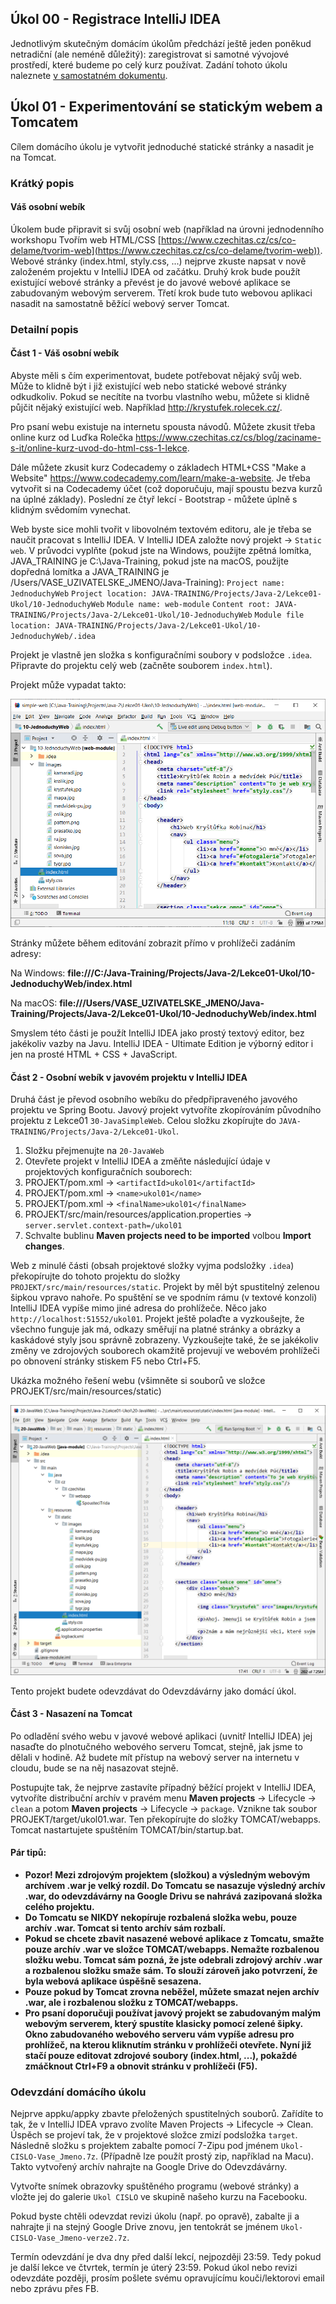 Úkol 00 - Registrace IntelliJ IDEA
----------------------------------

Jednotlivým skutečným domácím úkolům předchází ještě jeden poněkud netradiční (ale neméně důležitý): zaregistrovat si
samotné vývojové prostředí, které budeme po celý kurz používat. Zadání tohoto úkolu naleznete [v samostatném
dokumentu](Ukol_00.md).

Úkol 01 - Experimentování se statickým webem a Tomcatem
-------------------------------------------------------

Cílem domácího úkolu je vytvořit jednoduché statické stránky a nasadit je na Tomcat.



### Krátký popis

#### Váš osobní webík

Úkolem bude připravit si svůj osobní web (například na úrovni jednodenního workshopu Tvořím web HTML/CSS
[https://www.czechitas.cz/cs/co-delame/tvorim-web](https://www.czechitas.cz/cs/co-delame/tvorim-web)). Webové stránky
(index.html, styly.css, ...) nejprve zkuste napsat v nově založeném projektu v IntelliJ IDEA od začátku.
Druhý krok bude použít existující webové stránky a převést je do javové webové aplikace se zabudovaným webovým serverem.
Třetí krok bude tuto webovou aplikaci nasadit na samostatně běžící webový server Tomcat.



### Detailní popis

#### Část 1 - Váš osobní webík

Abyste měli s čím experimentovat, budete potřebovat nějaký svůj web. Může to klidně být i již existující web nebo
statické webové stránky odkudkoliv. Pokud se necítíte na tvorbu vlastního webu, můžete si klidně půjčit nějaký
existující web. Například <http://krystufek.rolecek.cz/>.

Pro psaní webu existuje na internetu spousta návodů.
Můžete zkusit třeba online kurz od Luďka Rolečka
<https://www.czechitas.cz/cs/blog/zaciname-s-it/online-kurz-uvod-do-html-css-1-lekce>.

Dále můžete zkusit kurz Codecademy o základech HTML+CSS "Make a Website"
<https://www.codecademy.com/learn/make-a-website>.
Je třeba vytvořit si na Codecademy účet (což doporučuju, mají spoustu bezva kurzů na úplné základy).
Poslední ze čtyř lekcí - Bootstrap - můžete úplně s klidným svědomím vynechat.

Web byste sice mohli tvořit v libovolném textovém editoru, ale je třeba se naučit pracovat s IntelliJ IDEA.
V IntelliJ IDEA založte nový projekt -> `Static web`.
V průvodci vyplňte (pokud jste na Windows, použijte zpětná lomítka, JAVA_TRAINING je C:\Java-Training, pokud jste na macOS, použijte dopředná lomítka a JAVA_TRAINING je /Users/VASE_UZIVATELSKE_JMENO/Java-Training):
`Project name: JednoduchyWeb`
`Project location: JAVA-TRAINING/Projects/Java-2/Lekce01-Ukol/10-JednoduchyWeb`
`Module name: web-module`
`Content root: JAVA-TRAINING/Projects/Java-2/Lekce01-Ukol/10-JednoduchyWeb`
`Module file location: JAVA-TRAINING/Projects/Java-2/Lekce01-Ukol/10-JednoduchyWeb/.idea`

Projekt je vlastně jen složka s konfiguračními soubory v podsložce `.idea`.
Připravte do projektu celý web (začněte souborem `index.html`).

Projekt může vypadat takto:

![Screenshot](img/ukol01-static-web-project.png)

Stránky můžete během editování zobrazit přímo v prohlížeči zadáním adresy:

Na Windows: **file:///C:/Java-Training/Projects/Java-2/Lekce01-Ukol/10-JednoduchyWeb/index.html**

Na macOS: **file:///Users/VASE_UZIVATELSKE_JMENO/Java-Training/Projects/Java-2/Lekce01-Ukol/10-JednoduchyWeb/index.html**

Smyslem této části je použít IntelliJ IDEA jako prostý textový editor, bez jakékoliv vazby na Javu.
IntelliJ IDEA - Ultimate Edition je výborný editor i jen na prosté HTML + CSS + JavaScript.



#### Část 2 - Osobní webík v javovém projektu v IntelliJ IDEA

Druhá část je převod osobního webíku do předpřipraveného javového projektu ve Spring Bootu.
Javový projekt vytvoříte zkopírováním původního projektu z Lekce01 `30-JavaSimpleWeb`.
Celou složku zkopírujte do `JAVA-TRAINING/Projects/Java-2/Lekce01-Ukol`.

1. Složku přejmenujte na `20-JavaWeb`
2. Otevřete projekt v IntelliJ IDEA a změňte následující údaje v projektových konfiguračních souborech:
3. PROJEKT/pom.xml -> `<artifactId>ukol01</artifactId>`
4. PROJEKT/pom.xml -> `<name>ukol01</name>`
5. PROJEKT/pom.xml -> `<finalName>ukol01</finalName>`
6. PROJEKT/src/main/resources/application.properties -> `server.servlet.context-path=/ukol01`
8. Schvalte bublinu **Maven projects need to be imported** volbou **Import changes**.

Web z minulé části (obsah projektové složky vyjma podsložky `.idea`) překopírujte do tohoto projektu do složky
`PROJEKT/src/main/resources/static`. Projekt by měl být spustitelný zelenou šipkou vpravo nahoře.
Po spuštění se ve spodním rámu (v textové konzoli) IntelliJ IDEA vypíše mimo jiné
adresa do prohlížeče. Něco jako `http://localhost:51552/ukol01`.
Projekt ještě polaďte a vyzkoušejte, že všechno funguje jak má, odkazy směřují na platné stránky
a obrázky a kaskádové styly jsou správně zobrazeny.
Vyzkoušejte také, že se jakékoliv změny ve zdrojových souborech okamžitě projevují
ve webovém prohlížeči po obnovení stránky stiskem F5 nebo Ctrl+F5.

Ukázka možného řešení webu (všimněte si souborů ve složce PROJEKT/src/main/resources/static)

![Screenshot](img/ukol01-static-web-project-reseni.png)

Tento projekt budete odevzdávat do Odevzdávárny jako domácí úkol.



#### Část 3 - Nasazení na Tomcat

Po odladění svého webu v javové webové aplikaci (uvnitř IntelliJ IDEA)
jej nasaďte do plnotučného webového serveru Tomcat, stejně, jak jsme to dělali v hodině.
Až budete mít přístup na webový server na internetu v cloudu, bude se na něj nasazovat stejně.

Postupujte tak, že nejprve zastavíte případný běžící projekt v IntelliJ IDEA,
vytvoříte distribuční archív v pravém menu **Maven projects**
-> Lifecycle -> `clean` a potom **Maven projects** -> Lifecycle -> `package`.
Vznikne tak soubor PROJEKT/target/ukol01.war.
Ten překopírujte do složky TOMCAT/webapps.
Tomcat nastartujete spuštěním TOMCAT/bin/startup.bat.



#### Pár tipů:

* **Pozor! Mezi zdrojovým projektem (složkou) a výsledným webovým archívem .war je velký rozdíl. Do Tomcatu se nasazuje
  výsledný archív .war, do odevzdávárny na Google Drivu se nahrává zazipovaná složka celého projektu.**
* **Do Tomcatu se NIKDY nekopíruje rozbalená složka webu, pouze archív .war. Tomcat si tento archív sám rozbalí.**
* **Pokud se chcete zbavit nasazené webové aplikace z Tomcatu, smažte pouze archív .war ve složce
  TOMCAT/webapps. Nemažte rozbalenou složku webu. Tomcat sám pozná, že jste odebrali zdrojový archív .war a rozbalenou
  složku smaže sám. To slouží zároveň jako potvrzení, že byla webová aplikace úspěšně sesazena.**
* **Pouze pokud by Tomcat zrovna neběžel, můžete smazat nejen archív .war, ale i rozbalenou složku z TOMCAT/webapps.**
* **Pro psaní doporučuji používat javový projekt se zabudovaným malým webovým serverem, který spustíte klasicky pomocí zelené
  šipky. Okno zabudovaného webového serveru vám vypíše adresu pro prohlížeč, na kterou kliknutím stránku v prohlížeči otevřete.
  Nyní již stačí pouze editovat zdrojové soubory (index.html, ...), pokaždé zmáčknout Ctrl+F9 a obnovit stránku v prohlížeči (F5).**



### Odevzdání domácího úkolu

Nejprve appku/appky zbavte přeložených spustitelných souborů.
Zařídíte to tak, že v IntelliJ IDEA vpravo zvolíte
Maven Projects -> Lifecycle -> Clean.
Úspěch se projeví tak, že v projektové složce zmizí
podsložka `target`.
Následně složku s projektem
zabalte pomocí 7-Zipu pod jménem `Ukol-CISLO-Vase_Jmeno.7z`.
(Případně lze použít prostý zip, například na Macu).
Takto vytvořený archív nahrajte na Google Drive do Odevzdávárny.

Vytvořte snímek obrazovky spuštěného programu (webové stránky) a vložte jej
do galerie `Ukol CISLO` ve skupině našeho kurzu na Facebooku.

Pokud byste chtěli odevzdat revizi úkolu (např. po opravě),
zabalte ji a nahrajte ji na stejný Google Drive znovu,
jen tentokrát se jménem `Ukol-CISLO-Vase_Jmeno-verze2.7z`.

Termín odevzdání je dva dny před další lekcí, nejpozději 23:59.
Tedy pokud je další lekce ve čtvrtek, termín je úterý 23:59.
Pokud úkol nebo revizi odevzdáte později,
prosím pošlete svému opravujícímu kouči/lektorovi email nebo zprávu přes FB.
